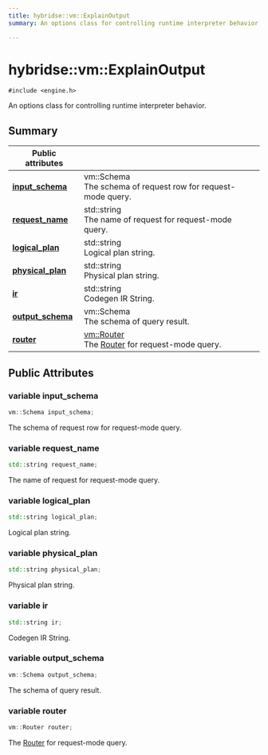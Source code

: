 ```yaml
---
title: hybridse::vm::ExplainOutput
summary: An options class for controlling runtime interpreter behavior. 

---
```

# hybridse::vm::ExplainOutput



`#include <engine.h>`

An options class for controlling runtime interpreter behavior. 
## Summary


| **Public attributes**|    |
| -------------- | -------------- |
| **[input_schema](/hybridse/usage/api/c++/Classes/structhybridse_1_1vm_1_1_explain_output.md#variable-input_schema)**| vm::Schema <br>The schema of request row for request-mode query.  |
| **[request_name](/hybridse/usage/api/c++/Classes/structhybridse_1_1vm_1_1_explain_output.md#variable-request_name)**| std::string <br>The name of request for request-mode query.  |
| **[logical_plan](/hybridse/usage/api/c++/Classes/structhybridse_1_1vm_1_1_explain_output.md#variable-logical_plan)**| std::string <br>Logical plan string.  |
| **[physical_plan](/hybridse/usage/api/c++/Classes/structhybridse_1_1vm_1_1_explain_output.md#variable-physical_plan)**| std::string <br>Physical plan string.  |
| **[ir](/hybridse/usage/api/c++/Classes/structhybridse_1_1vm_1_1_explain_output.md#variable-ir)**| std::string <br>Codegen IR String.  |
| **[output_schema](/hybridse/usage/api/c++/Classes/structhybridse_1_1vm_1_1_explain_output.md#variable-output_schema)**| vm::Schema <br>The schema of query result.  |
| **[router](/hybridse/usage/api/c++/Classes/structhybridse_1_1vm_1_1_explain_output.md#variable-router)**| [vm::Router](/hybridse/usage/api/c++/Classes/classhybridse_1_1vm_1_1_router.md) <br>The [Router]() for request-mode query.  |

## Public Attributes

### variable input_schema

```cpp
vm::Schema input_schema;
```

The schema of request row for request-mode query. 

### variable request_name

```cpp
std::string request_name;
```

The name of request for request-mode query. 

### variable logical_plan

```cpp
std::string logical_plan;
```

Logical plan string. 

### variable physical_plan

```cpp
std::string physical_plan;
```

Physical plan string. 

### variable ir

```cpp
std::string ir;
```

Codegen IR String. 

### variable output_schema

```cpp
vm::Schema output_schema;
```

The schema of query result. 

### variable router

```cpp
vm::Router router;
```

The [Router]() for request-mode query. 


